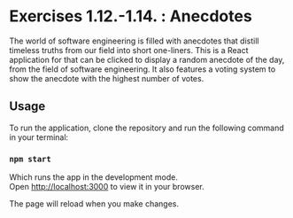 # Exercises 1.12.-1.14. : Anecdotes

The world of software engineering is filled with anecdotes that distill timeless truths from our field into short one-liners. This is a React application for that can be clicked to display a random anecdote of the day, from the field of software engineering. It also features a voting system to show the anecdote with the highest number of votes.

## Usage

To run the application, clone the repository and run the following command in your terminal:

### `npm start`

Which runs the app in the development mode.\
Open [http://localhost:3000](http://localhost:3000) to view it in your browser.

The page will reload when you make changes.